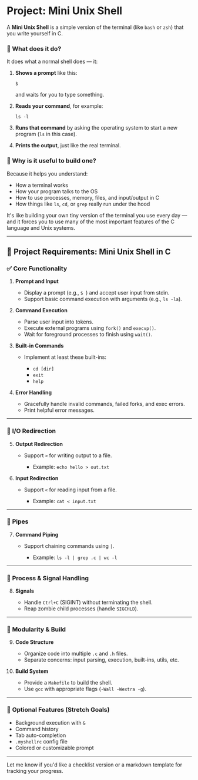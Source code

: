 # Project: Mini Unix Shell

A **Mini Unix Shell** is a simple version of the terminal (like `bash` or `zsh`) that you write yourself in C.

### 🔧 What does it do?

It does what a normal shell does — it:

1. **Shows a prompt** like this:

   ```
   $
   ```

   and waits for you to type something.

2. **Reads your command**, for example:

   ```
   ls -l
   ```

3. **Runs that command** by asking the operating system to start a new program (`ls` in this case).

4. **Prints the output**, just like the real terminal.

### 🧠 Why is it useful to build one?

Because it helps you understand:

- How a terminal works
- How your program talks to the OS
- How to use processes, memory, files, and input/output in C
- How things like `ls`, `cd`, or `grep` really run under the hood

It's like building your own tiny version of the terminal you use every day — and it forces you to use many of the most important features of the C language and Unix systems.

---

## 🧾 **Project Requirements: Mini Unix Shell in C**

### ✅ **Core Functionality**

1. **Prompt and Input**

   - Display a prompt (e.g., `$ `) and accept user input from stdin.
   - Support basic command execution with arguments (e.g., `ls -la`).

2. **Command Execution**

   - Parse user input into tokens.
   - Execute external programs using `fork()` and `execvp()`.
   - Wait for foreground processes to finish using `wait()`.

3. **Built-in Commands**

   - Implement at least these built-ins:

     - `cd [dir]`
     - `exit`
     - `help`

4. **Error Handling**

   - Gracefully handle invalid commands, failed forks, and exec errors.
   - Print helpful error messages.

---

### 🔁 **I/O Redirection**

5. **Output Redirection**

   - Support `>` for writing output to a file.

     - Example: `echo hello > out.txt`

6. **Input Redirection**

   - Support `<` for reading input from a file.

     - Example: `cat < input.txt`

---

### 🔗 **Pipes**

7. **Command Piping**

   - Support chaining commands using `|`.

     - Example: `ls -l | grep .c | wc -l`

---

### 🧠 **Process & Signal Handling**

8. **Signals**

   - Handle `Ctrl+C` (SIGINT) without terminating the shell.
   - Reap zombie child processes (handle `SIGCHLD`).

---

### 📁 **Modularity & Build**

9. **Code Structure**

   - Organize code into multiple `.c` and `.h` files.
   - Separate concerns: input parsing, execution, built-ins, utils, etc.

10. **Build System**

    - Provide a `Makefile` to build the shell.
    - Use `gcc` with appropriate flags (`-Wall -Wextra -g`).

---

### 🧪 **Optional Features (Stretch Goals)**

- Background execution with `&`
- Command history
- Tab auto-completion
- `.myshellrc` config file
- Colored or customizable prompt

---

Let me know if you'd like a checklist version or a markdown template for tracking your progress.
